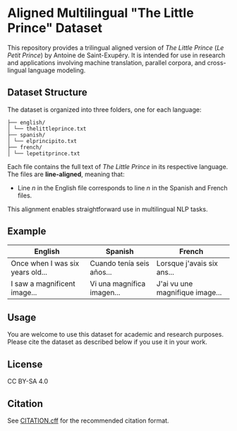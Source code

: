 # Aligned Multilingual "The Little Prince" Dataset

This repository provides a trilingual aligned version of *The Little Prince* (*Le Petit Prince*) by Antoine de Saint-Exupéry. It is intended for use in research and applications involving machine translation, parallel corpora, and cross-lingual language modeling.

## Dataset Structure

The dataset is organized into three folders, one for each language:
```.
├── english/
│ └── thelittleprince.txt
├── spanish/
│ └── elprincipito.txt
├── french/
│ └── lepetitprince.txt
```
Each file contains the full text of *The Little Prince* in its respective language. The files are **line-aligned**, meaning that:
- Line *n* in the English file corresponds to line *n* in the Spanish and French files.

This alignment enables straightforward use in multilingual NLP tasks.

## Example

| English                          | Spanish                           | French                          |
|----------------------------------|------------------------------------|----------------------------------|
| Once when I was six years old... | Cuando tenía seis años...          | Lorsque j'avais six ans...       |
| I saw a magnificent image...   | Vi una magnífica imagen...         | J'ai vu une magnifique image...  |

## Usage

You are welcome to use this dataset for academic and research purposes. Please cite the dataset as described below if you use it in your work.

## License

CC BY-SA 4.0

## Citation

See [CITATION.cff](./CITATION.cff) for the recommended citation format.

